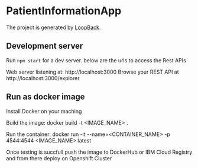 # PatientInformationApp

The project is generated by [LoopBack](http://loopback.io).


## Development server

Run `npm start` for a dev server. below are the urls to access the Rest APIs

Web server listening at: http://localhost:3000
Browse your REST API at http://localhost:3000/explorer


## Run as docker image

Install Docker on your maching 

Build the image:
docker build -t <IMAGE_NAME> .

Run the container:
docker run -it --name=<CONTAINER_NAME> -p 4544:4544 <IMAGE_NAME>:latest

Once testing is succfull push the image to DockerHub or IBM Cloud Registry and from there deploy on Openshift Cluster

